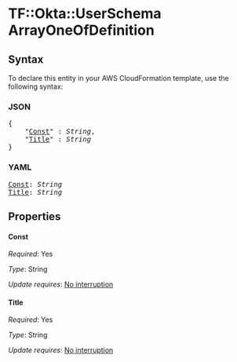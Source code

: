 # TF::Okta::UserSchema ArrayOneOfDefinition

## Syntax

To declare this entity in your AWS CloudFormation template, use the following syntax:

### JSON

<pre>
{
    "<a href="#const" title="Const">Const</a>" : <i>String</i>,
    "<a href="#title" title="Title">Title</a>" : <i>String</i>
}
</pre>

### YAML

<pre>
<a href="#const" title="Const">Const</a>: <i>String</i>
<a href="#title" title="Title">Title</a>: <i>String</i>
</pre>

## Properties

#### Const

_Required_: Yes

_Type_: String

_Update requires_: [No interruption](https://docs.aws.amazon.com/AWSCloudFormation/latest/UserGuide/using-cfn-updating-stacks-update-behaviors.html#update-no-interrupt)

#### Title

_Required_: Yes

_Type_: String

_Update requires_: [No interruption](https://docs.aws.amazon.com/AWSCloudFormation/latest/UserGuide/using-cfn-updating-stacks-update-behaviors.html#update-no-interrupt)


